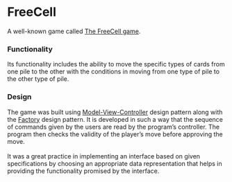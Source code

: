 # FreeCell
A well-known game called [The FreeCell game](https://en.wikipedia.org/wiki/FreeCell). 

### Functionality
Its functionality includes the ability to move the specific types of cards from one pile to the other with the conditions in moving from one type of pile to the other type of pile.

### Design
The game was built using [Model-View-Controller](https://en.wikipedia.org/wiki/Model%E2%80%93view%E2%80%93controller) design pattern along with the [Factory](https://en.wikipedia.org/wiki/Factory_method_pattern) design pattern. It is developed in such a way that the sequence of commands given by the users are read by the program’s controller. The program then checks the validity of the player’s move before approving the move. </br></br>It was a great practice in implementing an interface based on given specifications by choosing an appropriate data representation that helps in providing the functionality promised by the interface.
